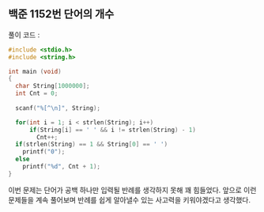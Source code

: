 ## 백준 1152번 단어의 개수

풀이 코드 :

```c
#include <stdio.h>
#include <string.h>

int main (void)
{
  char String[1000000];
  int Cnt = 0;
  
  scanf("%[^\n]", String);

  for(int i = 1; i < strlen(String); i++)
      if(String[i] == ' ' && i != strlen(String) - 1)
        Cnt++;
  if(strlen(String) == 1 && String[0] == ' ')
    printf("0");
  else
    printf("%d", Cnt + 1);
}
```

이번 문제는 단어가 공백 하나만 입력될 반례를 생각하지 못해 꽤 힘들었다. 앞으로 이런 문제들을 계속 풀어보며 반례를 쉽게 알아낼수 있는 사고력을 키워야겠다고 생각했다.
